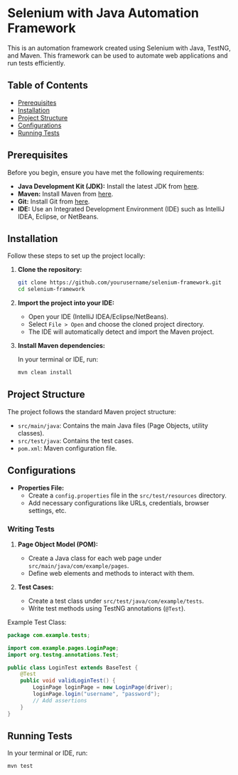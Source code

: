 # Selenium with Java Automation Framework

This is an automation framework created using Selenium with Java, TestNG, and Maven. This framework can be used to automate web applications and run tests efficiently.

## Table of Contents

- [Prerequisites](#prerequisites)
- [Installation](#installation)
- [Project Structure](#project-structure)
- [Configurations](#Configurations)
- [Running Tests](#running-tests)


## Prerequisites

Before you begin, ensure you have met the following requirements:

- **Java Development Kit (JDK):** Install the latest JDK from [here](https://www.oracle.com/java/technologies/javase-downloads.html).
- **Maven:** Install Maven from [here](https://maven.apache.org/install.html).
- **Git:** Install Git from [here](https://git-scm.com/downloads).
- **IDE:** Use an Integrated Development Environment (IDE) such as IntelliJ IDEA, Eclipse, or NetBeans.

## Installation

Follow these steps to set up the project locally:

1. **Clone the repository:**

    ```bash
    git clone https://github.com/yourusername/selenium-framework.git
    cd selenium-framework
    ```

2. **Import the project into your IDE:**
    - Open your IDE (IntelliJ IDEA/Eclipse/NetBeans).
    - Select `File > Open` and choose the cloned project directory.
    - The IDE will automatically detect and import the Maven project.

3. **Install Maven dependencies:**

    In your terminal or IDE, run:

    ```bash
    mvn clean install
    ```

## Project Structure

The project follows the standard Maven project structure:

- `src/main/java`: Contains the main Java files (Page Objects, utility classes).
- `src/test/java`: Contains the test cases.
- `pom.xml`: Maven configuration file.

## Configurations

- **Properties File:**
    - Create a `config.properties` file in the `src/test/resources` directory.
    - Add necessary configurations like URLs, credentials, browser settings, etc.

### Writing Tests

1. **Page Object Model (POM):**
    - Create a Java class for each web page under `src/main/java/com/example/pages`.
    - Define web elements and methods to interact with them.

2. **Test Cases:**
    - Create a test class under `src/test/java/com/example/tests`.
    - Write test methods using TestNG annotations (`@Test`).

Example Test Class:

```java
package com.example.tests;

import com.example.pages.LoginPage;
import org.testng.annotations.Test;

public class LoginTest extends BaseTest {
    @Test
    public void validLoginTest() {
        LoginPage loginPage = new LoginPage(driver);
        loginPage.login("username", "password");
        // Add assertions
    }
}
```

## Running Tests

In your terminal or IDE, run:

```bash
mvn test
```
